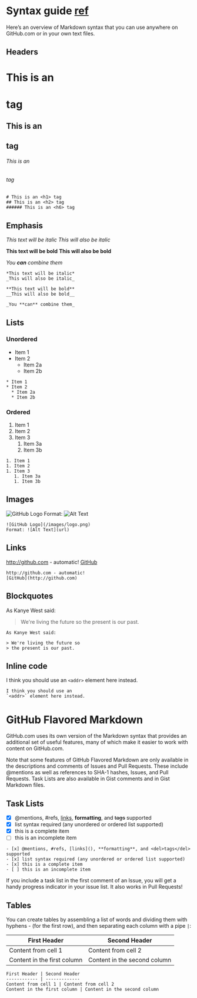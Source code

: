 # Syntax guide [ref](https://guides.github.com/features/mastering-markdown/)

Here’s an overview of Markdown syntax that you can use anywhere on GitHub.com or in your own text files.

## Headers

# This is an <h1> tag
## This is an <h2> tag
###### This is an <h6> tag

```
# This is an <h1> tag
## This is an <h2> tag
###### This is an <h6> tag
```

## Emphasis

*This text will be italic*
_This will also be italic_

**This text will be bold**
__This will also be bold__

_You **can** combine them_

```
*This text will be italic*
_This will also be italic_

**This text will be bold**
__This will also be bold__

_You **can** combine them_
```

## Lists

### Unordered

* Item 1
* Item 2
  * Item 2a
  * Item 2b

```
* Item 1
* Item 2
  * Item 2a
  * Item 2b
```

### Ordered

1. Item 1
1. Item 2
1. Item 3
   1. Item 3a
   1. Item 3b

```
1. Item 1
1. Item 2
1. Item 3
   1. Item 3a
   1. Item 3b
```

## Images

![GitHub Logo](/images/logo.png)
Format: ![Alt Text](url)

```
![GitHub Logo](/images/logo.png)
Format: ![Alt Text](url)
```

## Links

http://github.com - automatic!
[GitHub](http://github.com)

```
http://github.com - automatic!
[GitHub](http://github.com)
```

## Blockquotes

As Kanye West said:

> We're living the future so
> the present is our past.

```
As Kanye West said:

> We're living the future so
> the present is our past.
```

## Inline code

I think you should use an
`<addr>` element here instead.

```
I think you should use an
`<addr>` element here instead.
```

# GitHub Flavored Markdown

GitHub.com uses its own version of the Markdown syntax that provides an additional set of useful features, many of which make it easier to work with content on GitHub.com.

Note that some features of GitHub Flavored Markdown are only available in the descriptions and comments of Issues and Pull Requests. These include @mentions as well as references to SHA-1 hashes, Issues, and Pull Requests. Task Lists are also available in Gist comments and in Gist Markdown files.

## Task Lists

- [x] @mentions, #refs, [links](), **formatting**, and <del>tags</del> supported
- [x] list syntax required (any unordered or ordered list supported)
- [x] this is a complete item
- [ ] this is an incomplete item

```
- [x] @mentions, #refs, [links](), **formatting**, and <del>tags</del> supported
- [x] list syntax required (any unordered or ordered list supported)
- [x] this is a complete item
- [ ] this is an incomplete item
```

If you include a task list in the first comment of an Issue, you will get a handy progress indicator in your issue list. It also works in Pull Requests!

## Tables

You can create tables by assembling a list of words and dividing them with hyphens - (for the first row), and then separating each column with a pipe `|`:

First Header | Second Header
------------ | -------------
Content from cell 1 | Content from cell 2
Content in the first column | Content in the second column

```
First Header | Second Header
------------ | -------------
Content from cell 1 | Content from cell 2
Content in the first column | Content in the second column
```
